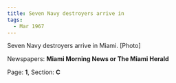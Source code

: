 ```yaml
---  
title: Seven Navy destroyers arrive in  
tags:  
  - Mar 1967  
---  
```

  
Seven Navy destroyers arrive in Miami. [Photo]  
  
Newspapers: **Miami Morning News or The Miami Herald**  
  
Page: **1**, Section: **C** 
